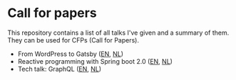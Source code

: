 # Call for papers

This repository contains a list of all talks I've given and a summary of them. They can be used for CFPs (Call for Papers).


- From WordPress to Gatsby ([EN](./from-wordpress-to-gatsby/from-wordpress-to-gatsby.md), [NL](./from-wordpress-to-gatsby/from-wordpress-to-gatsby.nl.md))
- Reactive programming with Spring boot 2.0 ([EN](./reactive-programming-with-spring-boot-2.0/reactive-programming-with-spring-boot-2.0.md), [NL](./reactive-programming-with-spring-boot-2.0/reactive-programming-with-spring-boot-2.0.nl.md))
- Tech talk: GraphQL ([EN](./tech-talk-graphql/tech-talk-graphql.md), [NL](./tech-talk-graphql/tech-talk-graphql.nl.md))
